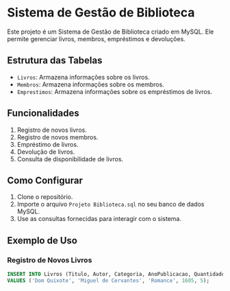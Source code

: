 # Sistema de Gestão de Biblioteca

Este projeto é um Sistema de Gestão de Biblioteca criado em MySQL. Ele permite gerenciar livros, membros, empréstimos e devoluções.

## Estrutura das Tabelas

- `Livros`: Armazena informações sobre os livros.
- `Membros`: Armazena informações sobre os membros.
- `Emprestimos`: Armazena informações sobre os empréstimos de livros.

## Funcionalidades

1. Registro de novos livros.
2. Registro de novos membros.
3. Empréstimo de livros.
4. Devolução de livros.
5. Consulta de disponibilidade de livros.

## Como Configurar

1. Clone o repositório.
2. Importe o arquivo `Projeto Biblioteca.sql` no seu banco de dados MySQL.
3. Use as consultas fornecidas para interagir com o sistema.

## Exemplo de Uso

### Registro de Novos Livros

```sql
INSERT INTO Livros (Titulo, Autor, Categoria, AnoPublicacao, Quantidade)
VALUES ('Dom Quixote', 'Miguel de Cervantes', 'Romance', 1605, 5);
